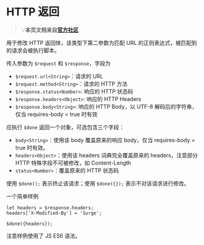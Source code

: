 # HTTP 返回

> 💡**本页文档来自**[**官方社区**](https://community.nssurge.com/d/33-scripting)

用于修改 HTTP 返回体，该类型下第二参数为匹配 URL 的正则表达式，被匹配到的请求会被执行脚本。

传入参数为 `$request` 和 `$response`，字段为

* `$request.url<String>`：请求的 URL
* `$request.method<String>`：请求的 HTTP 方法
* `$response.status<Number>`: 响应的 HTTP 状态码
* `$response.headers<Object>`: 响应的 HTTP Headers
* `$response.body<String>`: 响应的 HTTP Body，以 UTF-8 解码后的字符串，仅当 requires-body = true 时有效

应执行 `$done` 返回一个对象，可选包含三个字段：

* `body<String>`：使用该 body 覆盖原来的响应 body，仅当 requires-body = true 时有效。
* `headers<Object>`：使用该 headers 词典完全覆盖原来的 headers，注意部分 HTTP 特殊字段不可被修改，如 Content-Length
* `status<Number>`：覆盖原来的 HTTP 状态码

使用 `$done();` 表示终止该请求；使用 `$done({});` 表示不对该请求进行修改。

一个简单样例

    let headers = $response.headers;
    headers['X-Modified-By'] = 'Surge';

    $done({headers});

注意样例使用了 JS ES6 语法。


